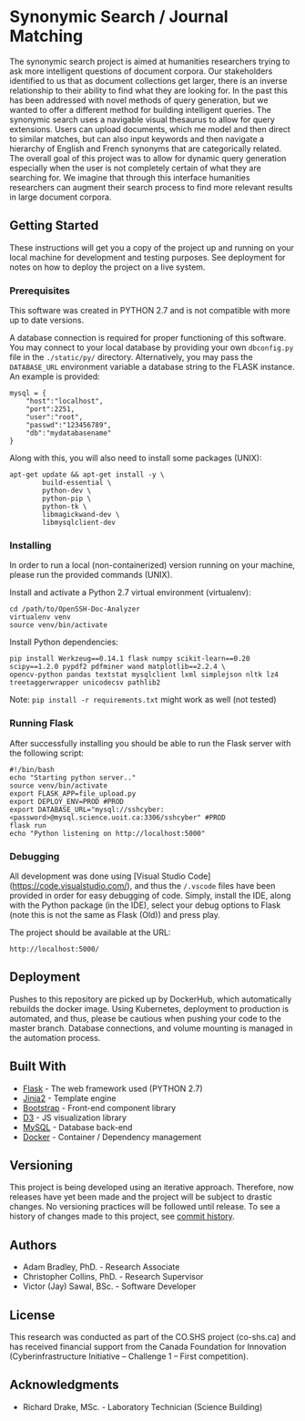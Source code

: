 # Synonymic Search / Journal Matching

The synonymic search project is aimed at humanities researchers trying to ask more intelligent questions of document corpora. Our stakeholders identified to us that as document collections get larger, there is an inverse relationship to their ability to find what they are looking for. In the past this has been addressed with novel methods of query generation, but we wanted to offer a different method for building intelligent queries. The synonymic search uses a navigable visual thesaurus to allow for query extensions. Users can upload documents, which me model and then direct to similar matches, but can also input keywords and then navigate a hierarchy of English and French synonyms that are categorically related. The overall goal of this project was to allow for dynamic query generation especially when the user is not completely certain of what they are searching for. We imagine that through this interface humanities researchers can augment their search process to find more relevant results in large document corpora.

## Getting Started

These instructions will get you a copy of the project up and running on your local machine for development and testing purposes. See deployment for notes on how to deploy the project on a live system.

### Prerequisites

This software was created in PYTHON 2.7 and is not compatible with more up to date versions.

A database connection is required for proper functioning of this software. You may connect to your local database by providing your own `dbconfig.py` file in the `./static/py/` directory. Alternatively, you may pass the `DATABASE_URL` environment variable a database string to the FLASK instance. An example is provided:

```
mysql = {
    "host":"localhost",
    "port":2251,
    "user":"root",
    "passwd":"123456789",
    "db":"mydatabasename"
}
```

Along with this, you will also need to install some packages (UNIX):

```
apt-get update && apt-get install -y \
        build-essential \
        python-dev \
        python-pip \
        python-tk \
        libmagickwand-dev \
        libmysqlclient-dev
```

### Installing

In order to run a local (non-containerized) version running on your machine, please run the provided commands (UNIX). 

Install and activate a Python 2.7 virtual environment (virtualenv):

```
cd /path/to/OpenSSH-Doc-Analyzer
virtualenv venv
source venv/bin/activate
```
Install Python dependencies:

```
pip install Werkzeug==0.14.1 flask numpy scikit-learn==0.20 scipy==1.2.0 pypdf2 pdfminer wand matplotlib==2.2.4 \
opencv-python pandas textstat mysqlclient lxml simplejson nltk lz4 treetaggerwrapper unicodecsv pathlib2
```
Note: `pip install -r requirements.txt` might work as well (not tested)

### Running Flask

After successfully installing you should be able to run the Flask server with the following script:

```
#!/bin/bash
echo "Starting python server.."
source venv/bin/activate
export FLASK_APP=file_upload.py
export DEPLOY_ENV=PROD #PROD
export DATABASE_URL="mysql://sshcyber:<password>@mysql.science.uoit.ca:3306/sshcyber" #PROD
flask run
echo "Python listening on http://localhost:5000"
```

### Debugging

All development was done using [Visual Studio Code] (https://code.visualstudio.com/), and thus the `/.vscode` files have been provided in order for easy debugging of code. Simply, install the IDE, along with the Python package (in the IDE), select your debug options to Flask (note this is not the same as Flask (Old)) and press play.

The project should be available at the URL:
```
http://localhost:5000/
```

## Deployment

Pushes to this repository are picked up by DockerHub, which automatically rebuilds the docker image. Using Kubernetes, deployment to production is automated, and thus, please be cautious when pushing your code to the master branch. Database connections, and volume mounting is managed in the automation process.


## Built With

* [Flask](http://flask.pocoo.org/) - The web framework used (PYTHON 2.7)
* [Jinja2](http://jinja.pocoo.org/docs/2.10/) - Template engine
* [Bootstrap](https://getbootstrap.com/) - Front-end component library
* [D3](https://d3js.org/) - JS visualization library
* [MySQL](https://www.mysql.com/) - Database back-end
* [Docker](https://www.docker.com/) - Container / Dependency management

## Versioning

This project is being developed using an iterative approach. Therefore, now releases have yet been made and the project will be subject to drastic changes. No versioning practices will be followed until release. To see a history of changes made to this project, see [commit history](https://github.com/vialab/OpenSSH-Doc-Analyzer/commits/).

## Authors

* Adam Bradley, PhD. - Research Associate
* Christopher Collins, PhD. - Research Supervisor
* Victor (Jay) Sawal, BSc. - Software Developer

## License

This research was conducted as part of the CO.SHS project (co-shs.ca) and has received financial support from the Canada Foundation for Innovation (Cyberinfrastructure Initiative – Challenge 1 – First competition).

## Acknowledgments

* Richard Drake, MSc. - Laboratory Technician (Science Building)
